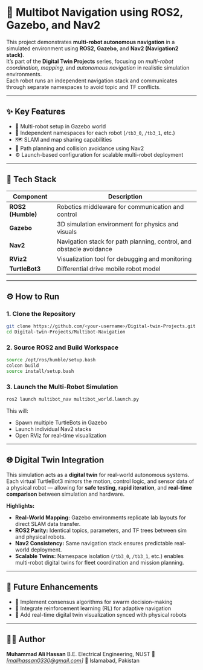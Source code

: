# 🤖 Multibot Navigation using ROS2, Gazebo, and Nav2

This project demonstrates **multi-robot autonomous navigation** in a simulated environment using **ROS2**, **Gazebo**, and **Nav2 (Navigation2 stack)**.  
It’s part of the **Digital Twin Projects** series, focusing on *multi-robot coordination, mapping,* and *autonomous navigation* in realistic simulation environments.  
Each robot runs an independent navigation stack and communicates through separate namespaces to avoid topic and TF conflicts.

---

## ✨ Key Features

- 🧩 Multi-robot setup in Gazebo world  
- 🚀 Independent namespaces for each robot (`/tb3_0`, `/tb3_1`, etc.)  
- 🗺️ SLAM and map sharing capabilities  
- 🤖 Path planning and collision avoidance using Nav2  
- ⚙️ Launch-based configuration for scalable multi-robot deployment  

---

## 🧰 Tech Stack

| Component | Description |
|------------|-------------|
| **ROS2 (Humble)** | Robotics middleware for communication and control |
| **Gazebo** | 3D simulation environment for physics and visuals |
| **Nav2** | Navigation stack for path planning, control, and obstacle avoidance |
| **RViz2** | Visualization tool for debugging and monitoring |
| **TurtleBot3** | Differential drive mobile robot model |

---

## ⚙️ How to Run

### 1. Clone the Repository
```bash
git clone https://github.com/<your-username>/Digital-twin-Projects.git
cd Digital-twin-Projects/Multibot-Navigation
````

### 2. Source ROS2 and Build Workspace

```bash
source /opt/ros/humble/setup.bash
colcon build
source install/setup.bash
```

### 3. Launch the Multi-Robot Simulation

```bash
ros2 launch multibot_nav multibot_world.launch.py
```

This will:

* Spawn multiple TurtleBots in Gazebo
* Launch individual Nav2 stacks
* Open RViz for real-time visualization

---

## 🌐 Digital Twin Integration

This simulation acts as a **digital twin** for real-world autonomous systems.
Each virtual TurtleBot3 mirrors the motion, control logic, and sensor data of a physical robot — allowing for **safe testing**, **rapid iteration**, and **real-time comparison** between simulation and hardware.

**Highlights:**

* **Real-World Mapping:** Gazebo environments replicate lab layouts for direct SLAM data transfer.
* **ROS2 Parity:** Identical topics, parameters, and TF trees between sim and physical robots.
* **Nav2 Consistency:** Same navigation stack ensures predictable real-world deployment.
* **Scalable Twins:** Namespace isolation (`/tb3_0`, `/tb3_1`, etc.) enables multi-robot digital twins for fleet coordination and mission planning.

---

## 🚀 Future Enhancements

* 🧠 Implement consensus algorithms for swarm decision-making
* 🦾 Integrate reinforcement learning (RL) for adaptive navigation
* 🪩 Add real-time digital twin visualization synced with physical robots

---

## 👨‍💻 Author

**Muhammad Ali Hassan**
B.E. Electrical Engineering, NUST
📧 *[malihassan0330@gmail.com]*
📍 Islamabad, Pakistan




